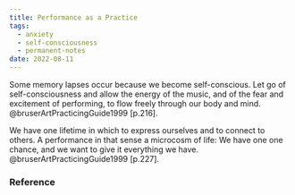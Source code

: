 ```yaml
---
title: Performance as a Practice
tags:
  - anxiety
  - self-consciousness
  - permanent-notes
date: 2022-08-11
---
```


Some memory lapses occur because we become self-conscious. Let go of self-consciousness and allow the energy of the music, and of the fear and excitement of performing, to flow freely through our body and mind. @bruserArtPracticingGuide1999 [p.216].

We have one lifetime in which to express ourselves and to connect to others. A performance in that sense a microcosm of life: We have one one chance, and we want to give it everything we have. @bruserArtPracticingGuide1999 [p.227].

### Reference

